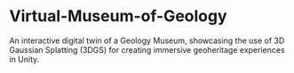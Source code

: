# Virtual-Museum-of-Geology
An interactive digital twin of a Geology Museum, showcasing the use of 3D Gaussian Splatting (3DGS) for creating immersive geoheritage experiences in Unity.
